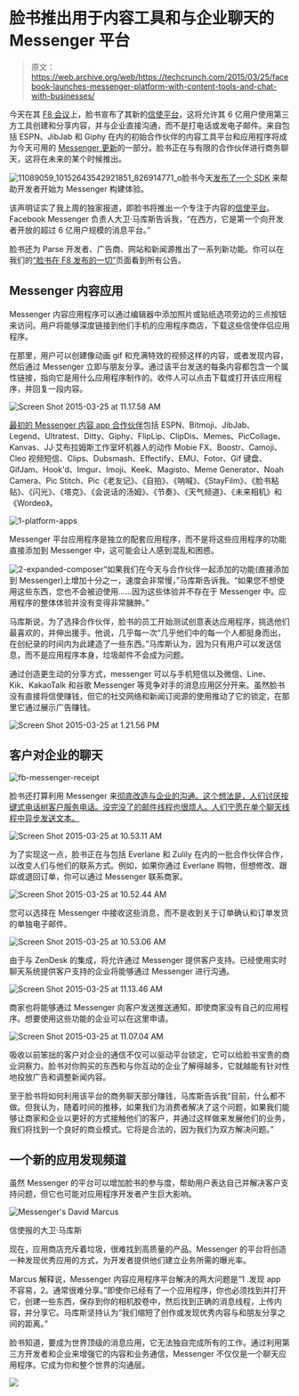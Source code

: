 # 脸书推出用于内容工具和与企业聊天的 Messenger 平台

> 原文：<https://web.archive.org/web/https://techcrunch.com/2015/03/25/facebook-launches-messenger-platform-with-content-tools-and-chat-with-businesses/>

今天在其 [F8 会议](https://web.archive.org/web/20230306013416/http://f8.facebooklive.com/)上，脸书宣布了其新的[信使平台](https://web.archive.org/web/20230306013416/http://newsroom.fb.com/news/2015/03/messenger-at-f8/)，这将允许其 6 亿用户使用第三方工具创建和分享内容，并与企业直接沟通，而不是打电话或发电子邮件。来自包括 ESPN、JibJab 和 Giphy 在内的初始合作伙伴的内容工具平台和应用程序将成为今天可用的 [Messenger 更新](https://web.archive.org/web/20230306013416/https://messenger.com/)的一部分。脸书正在与有限的合作伙伴进行商务聊天，这将在未来的某个时候推出。

![11089059_10152643542921851_826914771_o](img/f2010feb7a331677a0e1e45f88555467.png)脸书今天[发布了一个 SDK](https://web.archive.org/web/20230306013416/https://messenger.com/platform) 来帮助开发者开始为 Messenger 构建体验。

该声明证实了我上周的独家报道，即脸书将推出一个专注于内容的[信使平台](https://web.archive.org/web/20230306013416/https://techcrunch.com/2015/03/19/facebook-messenger-platform/)。Facebook Messenger 负责人大卫·马库斯告诉我，“在西方，它是第一个向开发者开放的超过 6 亿用户规模的消息平台。”

脸书还为 Parse 开发者、广告商、网站和新闻源推出了一系列新功能。你可以在我们的[“脸书在 F8 发布的一切”](https://web.archive.org/web/20230306013416/https://techcrunch.com/tag/F82015/)页面看到所有公告。

## Messenger 内容应用

Messenger 内容应用程序可以通过编辑器中添加照片或贴纸选项旁边的三点按钮来访问。用户将能够深度链接到他们手机的应用程序商店，下载这些信使伴侣应用程序。

在那里，用户可以创建像动画 gif 和充满特效的视频这样的内容，或者发现内容，然后通过 Messenger 立即与朋友分享。通过该平台发送的每条内容都包含一个属性链接，指向它是用什么应用程序制作的。收件人可以点击下载或打开该应用程序，并回复一段内容。

![Screen Shot 2015-03-25 at 11.17.58 AM](img/eb7a50f8be60abb7cc174dea421f995e.png)

[最初的 Messenger 内容 app 合作伙伴](https://web.archive.org/web/20230306013416/https://developers.facebook.com/docs/messenger/showcase)包括 ESPN、Bitmoji、JibJab、Legend、Ultratest、Ditty、Giphy、FlipLip、ClipDis、Memes、PicCollage、Kanvas、JJ·艾布拉姆斯工作室坏机器人的动作 Mobie FX、Boostr、Camoji、Cleo 视频短信、Clips、Dubsmash、Effectify、EMU、Fotor、Gif 键盘、GifJam、Hook'd、Imgur、Imoji、Keek、Magisto、Meme Generator、Noah Camera、Pic Stitch、Pic《老友记》、《自拍》、《呐喊》、《StayFilm》、《脸书粘贴》、《闪光》、《塔克》、《会说话的汤姆》、《节奏》、《天气频道》、《未来相机》和《Wordeo》。

![1-platform-apps](img/c2fde7c6569a13074fdd547c77171a21.png)

Messenger 平台应用程序是独立的配套应用程序，而不是将这些应用程序的功能直接添加到 Messenger 中，这可能会让人感到混乱和困惑。

![2-expanded-composer](img/8730d30ace7511c8947c2178f3492ce5.png)“如果我们在今天与合作伙伴一起添加的功能(直接添加到 Messenger)上增加十分之一，速度会非常慢，”马库斯告诉我。“如果您不想使用这些东西，您也不会被迫使用……因为这些体验并不存在于 Messenger 中。应用程序的整体体验并没有变得非常臃肿。”

马库斯说，为了选择合作伙伴，脸书的员工开始测试创意表达应用程序，挑选他们最喜欢的，并伸出援手。他说，几乎每一次“几乎他们中的每一个人都挺身而出，在创纪录的时间内为此建造了一些东西。”马库斯认为，因为只有用户可以发送信息，而不是应用程序本身，垃圾邮件不会成为问题。

通过创造更生动的分享方式，messenger 可以与手机短信以及微信、Line、Kik、KakaoTalk 和谷歌 Messenger 等竞争对手的消息应用区分开来。虽然脸书没有直接将信使赚钱，但它的社交网络和新闻订阅源的使用推动了它的锁定，在那里它通过展示广告赚钱。

![Screen Shot 2015-03-25 at 1.21.56 PM](img/bf547c0a25d9da4f30ce1cdd83bc6708.png)

## 客户对企业的聊天

![fb-messenger-receipt](img/738e92f56053d67af1f2c413bde0bbc6.png)

脸书还打算利用 Messenger 来[彻底改造与企业的沟通。这个想法是，人们讨厌按键式电话树客户服务电话。没完没了的邮件线程也很烦人。人们宁愿在单个聊天线程中异步发送文本。](https://web.archive.org/web/20230306013416/https://messenger.com/business)

![Screen Shot 2015-03-25 at 10.53.11 AM](img/c3566454137c43bc5fa41de57b880bef.png)

为了实现这一点，脸书正在与包括 Everlane 和 Zulily 在内的一批合作伙伴合作，以改变人们与他们的联系方式。例如，如果你通过 Everlane 购物，但想修改、跟踪或退回订单，你可以通过 Messenger 联系商家。

![Screen Shot 2015-03-25 at 10.52.44 AM](img/8f96ce25897aebfa22370c5ed6abae92.png)

您可以选择在 Messenger 中接收这些消息，而不是收到关于订单确认和订单发货的单独电子邮件。

![Screen Shot 2015-03-25 at 10.53.06 AM](img/d8bce1bb89ecced8787731295f4476d7.png)

由于与 ZenDesk 的集成，将允许通过 Messenger 提供客户支持。已经使用实时聊天系统提供客户支持的企业将能够通过 Messenger 进行沟通。

![Screen Shot 2015-03-25 at 11.13.46 AM](img/436536c374dfbe71b2596d668e746ea2.png)

商家也将能够通过 Messenger 向客户发送推送通知，即使商家没有自己的应用程序。想要使用这些功能的企业可以在这里申请。

![Screen Shot 2015-03-25 at 11.07.04 AM](img/3d362020879898bea909e01ffd3da98c.png)

吸收以前笨拙的客户对企业的通信不仅可以驱动平台锁定，它可以给脸书宝贵的商业洞察力。脸书对你购买的东西和与你互动的企业了解得越多，它就越能有针对性地投放广告和调整新闻内容。

至于脸书将如何利用该平台的商务聊天部分赚钱，马库斯告诉我“目前，什么都不做。但我认为，随着时间的推移，如果我们为消费者解决了这个问题，如果我们能够让商家和企业以更好的方式接触他们的客户，并通过这样做来发展他们的业务，我们将找到一个良好的商业模式。它将是合法的，因为我们为双方解决问题。”

## 一个新的应用发现频道

虽然 Messenger 的平台可以增加脸书的参与度，帮助用户表达自己并解决客户支持问题，但它也可能对应用程序开发者产生巨大影响。

![Messenger's David Marcus](img/de69fef5d6fc8fc19eefcefa64be72f1.png)

信使报的大卫·马库斯

现在，应用商店充斥着垃圾，很难找到高质量的产品。Messenger 的平台将创造一种发现优秀应用的方式，为开发者提供他们建立业务所需的曝光率。

Marcus 解释说，Messenger 内容应用程序平台解决的两大问题是“1 .发现 app 不容易，2。通常很难分享。”即使你已经有了一个应用程序，你也必须找到并打开它，创建一些东西，保存到你的相机胶卷中，然后找到正确的消息线程，上传内容，并分享它。马库斯坚持认为“我们缩短了创作或发现优秀内容与和朋友分享之间的距离。”

脸书知道，要成为世界顶级的消息应用，它无法独自完成所有的工作。通过利用第三方开发者和企业来增强它的内容和业务通信，Messenger 不仅仅是一个聊天应用程序。它成为你和整个世界的沟通层。

[![](img/68d35d83d01a7e95aedf42413dee4c7b.png)](https://web.archive.org/web/20230306013416/https://techcrunch.com/tag/F82015)